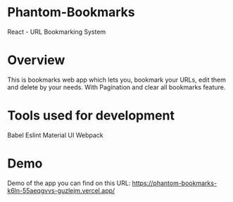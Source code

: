 # Phantom-Bookmarks

React - URL Bookmarking System

# Overview

This is bookmarks web app which lets you, bookmark your URLs, edit them and delete by your needs. With Pagination and clear all bookmarks feature.

# Tools used for development

Babel
Eslint
Material UI
Webpack

# Demo
Demo of the app you can find on this URL:
https://phantom-bookmarks-k6ln-55aeqgvvs-guzlejm.vercel.app/
